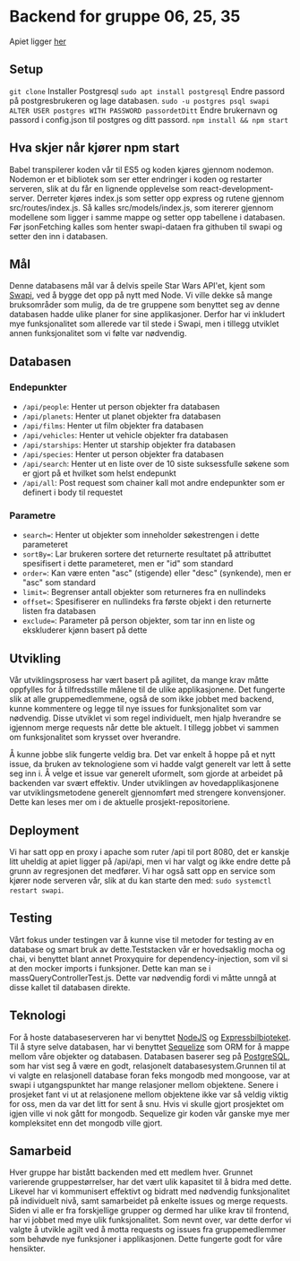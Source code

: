 # Backend for gruppe 06, 25, 35

Apiet ligger [her](http://it2810-06.idi.ntnu.no/api/api)

## Setup

`git clone`
Installer Postgresql
`sudo apt install postgresql`
Endre passord på postgresbrukeren og lage databasen.
`sudo -u postgres psql swapi`
`ALTER USER postgres WITH PASSWORD passordetDitt`
Endre brukernavn og passord i config.json til postgres og ditt passord. 
`npm install && npm start`

## Hva skjer når kjører npm start
Babel transpilerer koden vår til ES5 og koden kjøres gjennom nodemon. Nodemon er et bibliotek som ser etter endringer i koden og restarter serveren, slik at du får en lignende opplevelse som react-development-server. Derreter kjøres index.js som setter opp express og rutene gjennom src/routes/index.js. Så kalles src/models/index.js, som itererer gjennom modellene som ligger i samme mappe og setter opp tabellene i databasen. Før jsonFetching kalles som henter swapi-dataen fra githuben til
swapi og setter den inn i databasen.  

## Mål 
Denne databasens mål var å delvis speile Star Wars API'et, kjent som [Swapi](https://swapi.co/), ved å bygge det opp på nytt med Node. Vi ville dekke så mange bruksområder som mulig, da de tre gruppene som benyttet seg av denne databasen hadde ulike planer for sine applikasjoner. Derfor har vi inkludert mye funksjonalitet som allerede var til stede i Swapi, men i tillegg utviklet annen funksjonalitet som vi følte var nødvendig.

## Databasen

### Endepunkter
* `/api/people`: Henter ut person objekter fra databasen
* `/api/planets`: Henter ut planet objekter fra databasen
* `/api/films`: Henter ut film objekter fra databasen
* `/api/vehicles`: Henter ut vehicle objekter fra databasen
* `/api/starships`: Henter ut starship objekter fra databasen
* `/api/species`: Henter ut person objekter fra databasen
* `/api/search`: Henter ut en liste over de 10 siste suksessfulle søkene som er gjort på et hvilket som helst endepunkt
* `/api/all`: Post request som chainer kall mot andre endepunkter som er definert i body til requestet

### Parametre
* `search=`: Henter ut objekter som inneholder søkestrengen i dette parameteret
* `sortBy=`: Lar brukeren sortere det returnerte resultatet på attributtet spesifisert i dette parameteret, men er "id" som standard
* `order=`: Kan være enten "asc" (stigende) eller "desc" (synkende), men er "asc" som standard
* `limit=`: Begrenser antall objekter som returneres fra en nullindeks
* `offset=`: Spesifiserer en nullindeks fra første objekt i den returnerte listen fra databasen
* `exclude=`: Parameter på person objekter, som tar inn en liste og ekskluderer kjønn basert på dette

## Utvikling
Vår utviklingsprosess har vært basert på agilitet, da mange krav måtte oppfylles for å tilfredsstille målene til de ulike applikasjonene. Det fungerte slik at alle gruppemedlemmene, også de som ikke jobbet med backend, kunne kommentere og legge til nye issues for funksjonalitet som var nødvendig. Disse utviklet vi som regel individuelt, men hjalp hverandre se igjennom merge requests når dette ble aktuelt. I tillegg jobbet vi sammen om funksjonalitet som krysset over hverandre.

Å kunne jobbe slik fungerte veldig bra. Det var enkelt å hoppe på et nytt issue, da bruken av teknologiene som vi hadde valgt generelt var lett å sette seg inn i. Å velge et issue var generelt uformelt, som gjorde at arbeidet på backenden var svært effektiv. Under utviklingen av hovedapplikasjonene var utviklingsmetodene generelt gjennomført med strengere konvensjoner. Dette kan leses mer om i de aktuelle prosjekt-repositoriene.

## Deployment
Vi har satt opp en proxy i apache som ruter /api til port 8080, det er kanskje litt uheldig at apiet ligger på /api/api, men vi har valgt og ikke endre dette på grunn av regresjonen det medfører. Vi har også satt opp en service som kjører node serveren vår, slik at du kan starte den med: `sudo systemctl restart swapi`. 

## Testing
Vårt fokus under testingen var å kunne vise til metoder for testing av en database og smart bruk av dette.Teststacken vår er hovedsaklig mocha og chai,  vi benyttet blant annet Proxyquire for dependency-injection, som vil si at den mocker imports i funksjoner. Dette kan man se i massQueryControllerTest.js. Dette var nødvendig fordi vi måtte unngå at disse kallet til databasen direkte.

## Teknologi
For å hoste databaseserveren har vi benyttet [NodeJS](https://nodejs.org/en/) og [Expressbilbioteket](https://expressjs.com/). Til å styre selve databasen, har vi benyttet [Sequelize](http://docs.sequelizejs.com/) som ORM for å mappe mellom våre objekter og databasen. Databasen baserer seg på [PostgreSQL](https://www.postgresql.org/), som har vist seg å være en godt, relasjonelt databasesystem.Grunnen til at vi valgte en relasjonell database foran feks mongodb med mongoose, var at swapi i
utgangspunktet har mange relasjoner mellom objektene. Senere i prosjeket fant vi ut at relasjonene mellom objektene ikke var så veldig viktig for oss, men da var det litt for sent å snu. Hvis vi skulle gjort prosjektet om igjen ville vi nok gått for mongodb. Sequelize gir koden vår ganske mye mer kompleksitet enn det mongodb ville gjort. 

## Samarbeid
Hver gruppe har bistått backenden med ett medlem hver. Grunnet varierende gruppestørrelser, har det vært ulik kapasitet til å bidra med dette. Likevel har vi kommunisert effektivt og bidratt med nødvendig funksjonalitet på individuelt nivå, samt samarbeidet på enkelte issues og merge requests. Siden vi alle er fra forskjellige grupper og dermed har ulike krav til frontend, har vi jobbet med mye ulik funksjonalitet. Som nevnt over, var dette derfor vi valgte å utvikle agilt ved å motta requests og issues fra gruppemedlemmer som behøvde nye funksjoner i applikasjonen. Dette fungerte godt for våre hensikter.

